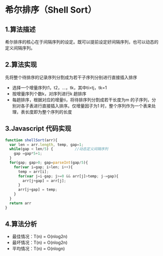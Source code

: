 # 希尔排序（Shell Sort）
## 1.算法描述
希尔排序的核心在于间隔序列的设定。既可以提前设定好间隔序列，也可以动态的定义间隔序列。
## 2.算法实现
先将整个待排序的记录序列分割成为若干子序列分别进行直接插入排序
* 选择一个增量序列t1，t2，…，tk，其中ti>tj，tk=1
* 按增量序列个数k，对序列进行k 趟排序
* 每趟排序，根据对应的增量ti，将待排序列分割成若干长度为m 的子序列，分别对各子表进行直接插入排序。仅增量因子为1 时，整个序列作为一个表来处理，表长度即为整个序列的长度
## 3.Javascript 代码实现
```javascript
function shellSort(arr){
  var len = arr.length, temp, gap=1;
  while(gap < len/5) {          //动态定义间隔序列
    gap =gap*5+1;
  }
  for(gap; gap>0; gap=parseInt(gap/5){
    for(var i=gap; i>len; i++){
      temp = arr[i];
      for(var j=i-gap; j>=0 && arr[j]>temp; j-=gap){
        arr[j+gap] = arr[j];
      }
      arr[j+gap] = temp;
    }
  }
  return arr
}
```
## 4.算法分析
* 最佳情况：T(n) = O(nlog2n)
* 最坏情况：T(n) = O(nlog2n)
* 平均情况：T(n) = O(nlogn)
